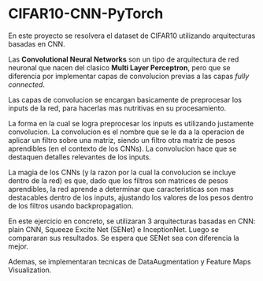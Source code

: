 
# CIFAR10-CNN-PyTorch

En este proyecto se resolvera el dataset de CIFAR10 utilizando arquitecturas basadas en CNN.


Las **Convolutional Neural Networks** son un tipo de arquitectura de red neuronal que nacen del clasico **Multi Layer Perceptron**, pero que se diferencia por implementar capas de convolucion previas a las capas *fully connected*.

Las capas de convolucion se encargan basicamente de preprocesar los inputs de la red, para hacerlas mas nutritivas en su procesamiento.

La forma en la cual se logra preprocesar los inputs es utilizando justamente convolucion. La convolucion es el nombre que se le da a la operacion de aplicar un filtro sobre una matriz, siendo un filtro otra matriz de pesos aprendibles (en el contexto de los CNNs). La convolucion hace que se destaquen detalles relevantes de los inputs.

La magia de los CNNs (y la razon por la cual la convolucion se incluye dentro de la red) es que, dado que los filtros son matrices de pesos aprendibles, la red aprende a determinar que caracteristicas son mas destacables dentro de los inputs, ajustando los valores de los pesos dentro de los filtros usando backpropagation.


En este ejercicio en concreto, se utilizaran 3 arquitecturas basadas en CNN: plain CNN, Squeeze Excite Net (SENet) e InceptionNet. Luego se compararan sus resultados. Se espera que SENet sea con diferencia la mejor.

Ademas, se implementaran tecnicas de DataAugmentation y Feature Maps Visualization.